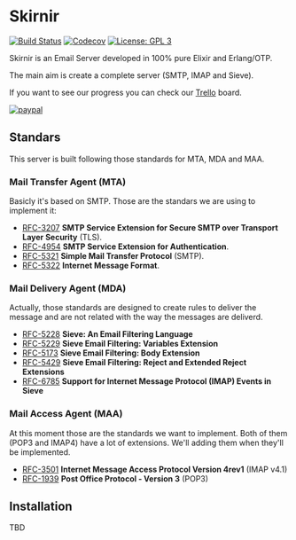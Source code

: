 # Skirnir

[![Build Status](https://img.shields.io/travis/altenwald/skirnir/master.svg)](https://travis-ci.org/altenwald/skirnir)
[![Codecov](https://img.shields.io/codecov/c/github/altenwald/skirnir.svg)](https://codecov.io/gh/altenwald/skirnir)
[![License: GPL 3](https://img.shields.io/github/license/altenwald/skirnir.svg)](https://raw.githubusercontent.com/altenwald/skirnir/master/COPYING)

Skirnir is an Email Server developed in 100% pure Elixir and Erlang/OTP.

The main aim is create a complete server (SMTP, IMAP and Sieve).

If you want to see our progress you can check our [Trello](https://trello.com/b/4SRbcC8M/skirnir) board.

[![paypal](https://www.paypalobjects.com/en_US/GB/i/btn/btn_donateCC_LG.gif)](https://www.paypal.com/donate/?hosted_button_id=XK6Z5XATN77L2)

## Standars

This server is built following those standards for MTA, MDA and MAA.

### Mail Transfer Agent (MTA)

Basicly it's based on SMTP. Those are the standars we are using to implement it:

- [RFC-3207](https://tools.ietf.org/html/rfc3207) **SMTP Service Extension for Secure SMTP over Transport Layer Security** (TLS).
- [RFC-4954](https://tools.ietf.org/html/rfc4954) **SMTP Service Extension for Authentication**.
- [RFC-5321](https://tools.ietf.org/html/rfc5321) **Simple Mail Transfer Protocol** (SMTP).
- [RFC-5322](https://tools.ietf.org/html/rfc5322) **Internet Message Format**.

### Mail Delivery Agent (MDA)

Actually, those standards are designed to create rules to deliver the message and are not related with the way the messages are deliverd.

- [RFC-5228](https://tools.ietf.org/html/rfc5228) **Sieve: An Email Filtering Language**
- [RFC-5229](https://tools.ietf.org/html/rfc5229) **Sieve Email Filtering: Variables Extension**
- [RFC-5173](https://tools.ietf.org/html/rfc5173) **Sieve Email Filtering: Body Extension**
- [RFC-5429](https://tools.ietf.org/html/rfc5429) **Sieve Email Filtering: Reject and Extended Reject Extensions**
- [RFC-6785](https://tools.ietf.org/html/rfc6785) **Support for Internet Message Protocol (IMAP) Events in Sieve**

### Mail Access Agent (MAA)

At this moment those are the standards we want to implement. Both of them (POP3 and IMAP4) have a lot of extensions. We'll adding them when they'll be implemented.

- [RFC-3501](https://tools.ietf.org/html/rfc3501) **Internet Message Access Protocol Version 4rev1** (IMAP v4.1)
- [RFC-1939](https://tools.ietf.org/html/rfc1939) **Post Office Protocol - Version 3** (POP3)

## Installation

TBD

